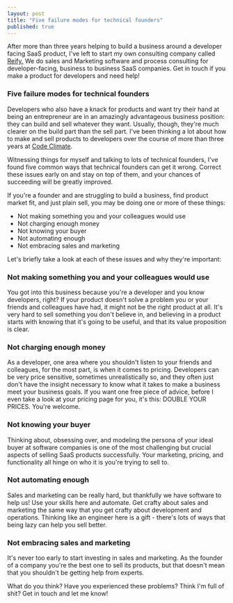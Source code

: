 ```yaml
---
layout: post
title: "Five failure modes for technical founders"
published: true
---
```


<div id="cta">After more than three years helping to build a business around a developer facing SaaS product, I've left to start my own consulting company called <a href="http://reifyworks.com">Reify.</a> We do sales and Marketing software and process consulting for <span class="highlight">developer-facing, business to business SaaS companies</span>. Get in touch if you make a product for developers and need help!</div>

### Five failure modes for technical founders

Developers who also have a knack for products and want try their hand at being an entrepreneur are in an amazingly advantageous business position: they can build and sell whatever they want. Usually, though, they're much clearer on the build part than the sell part. I've been thinking a lot about how to make and sell products to developers over the course of more than three years at <a href="http://codeclimate.com">Code Climate</a>.

Witnessing things for myself and talking to lots of technical founders, I've found five common ways that technical founders can get it wrong. Correct these issues early on and stay on top of them, and your chances of succeeding will be greatly improved.

If you're a founder and are struggling to build a business, find product market fit, and just plain sell, you may be doing one or more of these things:

- Not making something you and your colleagues would use
- Not charging enough money
- Not knowing your buyer
- Not automating enough
- Not embracing sales and marketing

Let's briefly take a look at each of these issues and why they're important:

### Not making something you and your colleagues would use

You got into this business because you're a developer and you know developers, right? If your product doesn't solve a problem you or your friends and colleagues have had, it might not be the right product at all. It's very hard to sell something you don't believe in, and believing in a product starts with knowing that it's going to be useful, and that its value proposition is clear.

### Not charging enough money

As a developer, one area where you shouldn't listen to your friends and colleagues, for the most part, is when it comes to pricing. Developers can be very price sensitive, sometimes unrealistically so, and they often just don't have the insight necessary to know what it takes to make a business meet your business goals. If you want one free piece of advice, before I even take a look at your pricing page for you, it's this: DOUBLE YOUR PRICES. You're welcome.

### Not knowing your buyer

Thinking about, obsessing over, and modeling the persona of your ideal buyer at software companies is one of the most challenging but crucial aspects of selling SaaS products successfully. Your marketing, pricing, and functionality all hinge on who it is you're trying to sell to.

### Not automating enough

Sales and marketing can be really hard, but thankfully we have software to help us! Use your skills here and automate. Get crafty about sales and marketing the same way that you get crafty about development and operations. Thinking like an engineer here is a gift - there's lots of ways that being lazy can help you sell better.

### Not embracing sales and marketing

It's never too early to start investing in sales and marketing. As the founder of a company you're the best one to sell its products, but that doesn't mean that you shouldn't be getting help from experts.

What do you think? Have you experienced these problems? Think I'm full of shit? Get in touch and let me know!
